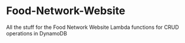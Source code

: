 # Food-Network-Website
All the stuff for the Food Network Website
Lambda functions for CRUD operations in DynamoDB
